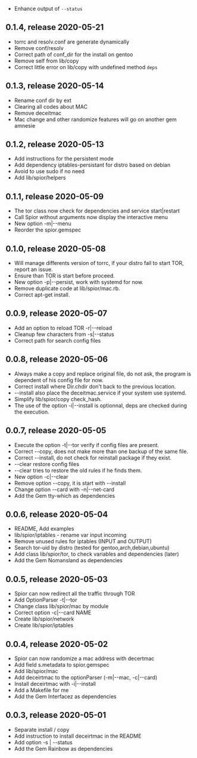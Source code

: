 * Enhance output of `--status`

## 0.1.4, release 2020-05-21
* torrc and resolv.conf are generate dynamically
* Remove conf/resolv
* Correct path of conf_dir for the install on gentoo
* Remove self from lib/copy
* Correct little error on lib/copy with undefined method `deps`

## 0.1.3, release 2020-05-14
* Rename conf dir by ext
* Clearing all codes about MAC
* Remove deceitmac
* Mac change and other randomize features will go on another gem amnesie

## 0.1.2, release 2020-05-13
* Add instructions for the persistent mode
* Add dependency iptables-persistant for distro based on debian
* Avoid to use sudo if no need
* Add lib/spior/helpers

## 0.1.1, release 2020-05-09
* The tor class now check for dependencies and service start|restart
* Call Spior without arguments now display the interactive menu
* New option -m|--menu
* Reorder the spior.gemspec

## 0.1.0, release 2020-05-08
* Will manage differents version of torrc, if your distro fail to start TOR, report an issue.
* Ensure than TOR is start before proceed.
* New option -p|--persist, work with systemd for now.
* Remove duplicate code at lib/spior/mac.rb.
* Correct apt-get install.

## 0.0.9, release 2020-05-07
* Add an option to reload TOR -r|--reload
* Cleanup few characters from -s|--status
* Correct path for search config files

## 0.0.8, release 2020-05-06
* Always make a copy and replace original file, do not ask, the program is dependent of his config file for now.
* Correct install where Dir.chdir don't back to the previous location.
* --install also place the deceitmac.service if your system use systemd.
* Simplify lib/spior/copy check\_hash.
* The use of the option -i|--install is optionnal, deps are checked during the execution.

## 0.0.7, release 2020-05-05
* Execute the option -t|--tor verify if config files are present.
* Correct --copy, does not make more than one backup of the same file.
* Correct --install, do not check for reinstall package if they exist.
* --clear restore config files
* --clear tries to restore the old rules if he finds them.
* New option -c|--clear
* Remove option --copy, it is start with --install
* Change option --card with -n|--net-card
* Add the Gem tty-which as dependencies

## 0.0.6, release 2020-05-04
* README, Add examples
* lib/spior/iptables - rename var input incoming
* Remove unused rules for iptables (INPUT and OUTPUT)
* Search tor-uid by distro (tested for gentoo,arch,debian,ubuntu)
* Add class lib/spior/tor, to check variables and dependencies (later)
* Add the Gem Nomansland as dependencies

## 0.0.5, release 2020-05-03
* Spior can now redirect all the traffic through TOR
* Add OptionParser -t|--tor
* Change class lib/spior/mac by module
* Correct option -c|--card NAME
* Create lib/spior/network
* Create lib/spior/iptables 

## 0.0.4, release 2020-05-02
* Spior can now randomize a mac address with decertmac
* Add field s.metadata to spior.gemspec
* Add lib/spior/mac
* Add deceirtmac to the optionParser (-m|--mac, -c|--card)
* Install deceirtmac with -i|--install
* Add a Makefile for me
* Add the Gem Interfacez as dependencies

## 0.0.3, release 2020-05-01
* Separate install / copy
* Add instruction to install deceirtmac in the README
* Add option -s | --status
* Add the Gem Rainbow as dependencies
